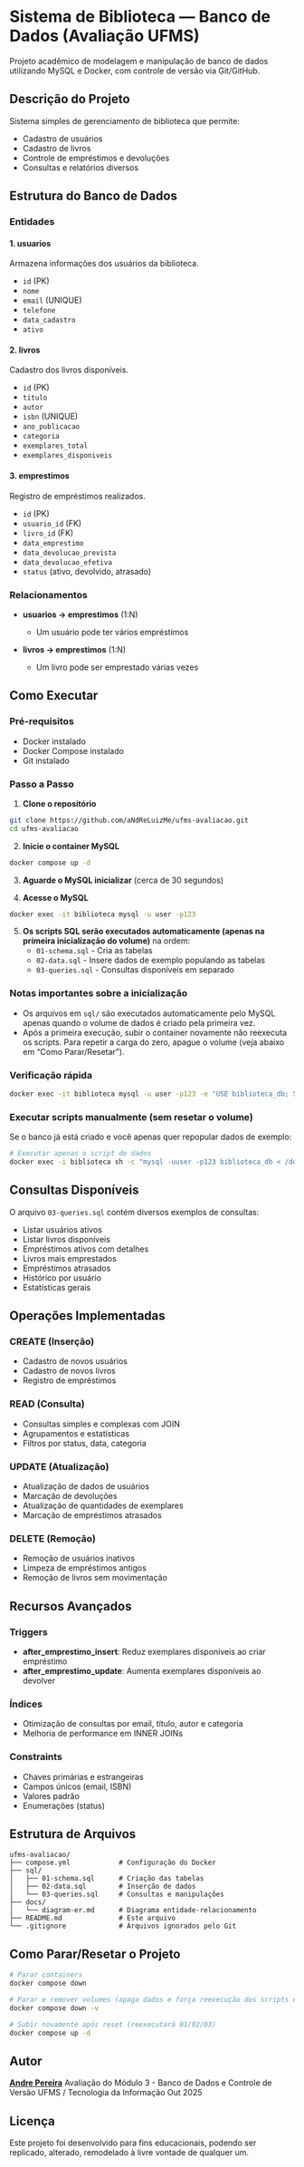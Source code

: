 # Sistema de Biblioteca — Banco de Dados (Avaliação UFMS)

Projeto acadêmico de modelagem e manipulação de banco de dados utilizando MySQL e Docker, com controle de versão via Git/GitHub.

## Descrição do Projeto

Sistema simples de gerenciamento de biblioteca que permite:

- Cadastro de usuários
- Cadastro de livros
- Controle de empréstimos e devoluções
- Consultas e relatórios diversos

## Estrutura do Banco de Dados

### Entidades

#### 1. **usuarios**

Armazena informações dos usuários da biblioteca.

- `id` (PK)
- `nome`
- `email` (UNIQUE)
- `telefone`
- `data_cadastro`
- `ativo`

#### 2. **livros**

Cadastro dos livros disponíveis.

- `id` (PK)
- `titulo`
- `autor`
- `isbn` (UNIQUE)
- `ano_publicacao`
- `categoria`
- `exemplares_total`
- `exemplares_disponiveis`

#### 3. **emprestimos**

Registro de empréstimos realizados.

- `id` (PK)
- `usuario_id` (FK)
- `livro_id` (FK)
- `data_emprestimo`
- `data_devolucao_prevista`
- `data_devolucao_efetiva`
- `status` (ativo, devolvido, atrasado)

### Relacionamentos

- **usuarios → emprestimos** (1:N)

  - Um usuário pode ter vários empréstimos

- **livros → emprestimos** (1:N)
  - Um livro pode ser emprestado várias vezes

## Como Executar

### Pré-requisitos

- Docker instalado
- Docker Compose instalado
- Git instalado

### Passo a Passo

1. **Clone o repositório**

```bash
git clone https://github.com/aNdReLuizMe/ufms-avaliacao.git
cd ufms-avaliacao
```

2. **Inicie o container MySQL**

```bash
docker compose up -d
```

3. **Aguarde o MySQL inicializar** (cerca de 30 segundos)

4. **Acesse o MySQL**

```bash
docker exec -it biblioteca mysql -u user -p123
```

5. **Os scripts SQL serão executados automaticamente (apenas na primeira inicialização do volume)** na ordem:
   - `01-schema.sql` - Cria as tabelas
   - `02-data.sql` - Insere dados de exemplo populando as tabelas
   - `03-queries.sql` - Consultas disponíveis em separado

### Notas importantes sobre a inicialização

- Os arquivos em `sql/` são executados automaticamente pelo MySQL apenas quando o volume de dados é criado pela primeira vez.
- Após a primeira execução, subir o container novamente não reexecuta os scripts. Para repetir a carga do zero, apague o volume (veja abaixo em “Como Parar/Resetar”).

### Verificação rápida

```bash
docker exec -it biblioteca mysql -u user -p123 -e "USE biblioteca_db; SELECT COUNT(*) AS usuarios FROM usuarios; SELECT COUNT(*) AS livros FROM livros; SELECT COUNT(*) AS emprestimos FROM emprestimos;"
```

### Executar scripts manualmente (sem resetar o volume)

Se o banco já está criado e você apenas quer repopular dados de exemplo:

```bash
# Executar apenas o script de dados
docker exec -i biblioteca sh -c "mysql -uuser -p123 biblioteca_db < /docker-entrypoint-initdb.d/02-data.sql"
```

## Consultas Disponíveis

O arquivo `03-queries.sql` contém diversos exemplos de consultas:

- Listar usuários ativos
- Listar livros disponíveis
- Empréstimos ativos com detalhes
- Livros mais emprestados
- Empréstimos atrasados
- Histórico por usuário
- Estatísticas gerais

## Operações Implementadas

### CREATE (Inserção)

- Cadastro de novos usuários
- Cadastro de novos livros
- Registro de empréstimos

### READ (Consulta)

- Consultas simples e complexas com JOIN
- Agrupamentos e estatísticas
- Filtros por status, data, categoria

### UPDATE (Atualização)

- Atualização de dados de usuários
- Marcação de devoluções
- Atualização de quantidades de exemplares
- Marcação de empréstimos atrasados

### DELETE (Remoção)

- Remoção de usuários inativos
- Limpeza de empréstimos antigos
- Remoção de livros sem movimentação

## Recursos Avançados

### Triggers

- **after_emprestimo_insert**: Reduz exemplares disponíveis ao criar empréstimo
- **after_emprestimo_update**: Aumenta exemplares disponíveis ao devolver

### Índices

- Otimização de consultas por email, título, autor e categoria
- Melhoria de performance em INNER JOINs

### Constraints

- Chaves primárias e estrangeiras
- Campos únicos (email, ISBN)
- Valores padrão
- Enumerações (status)

## Estrutura de Arquivos

```
ufms-avaliacao/
├── compose.yml            # Configuração do Docker
├── sql/
│   ├── 01-schema.sql      # Criação das tabelas
│   ├── 02-data.sql        # Inserção de dados
│   └── 03-queries.sql     # Consultas e manipulações
├── docs/
│   └── diagram-er.md      # Diagrama entidade-relacionamento
├── README.md              # Este arquivo
└── .gitignore             # Arquivos ignorados pelo Git
```

## Como Parar/Resetar o Projeto

```bash
# Parar containers
docker compose down

# Parar e remover volumes (apaga dados e força reexecução dos scripts em sql/)
docker compose down -v

# Subir novamente após reset (reexecutará 01/02/03)
docker compose up -d
```

## Autor

**[Andre Pereira](https://www.linkedin.com/in/andreluizme/)**
Avaliação do Módulo 3 - Banco de Dados e Controle de Versão
UFMS / Tecnologia da Informação
Out 2025

## Licença

Este projeto foi desenvolvido para fins educacionais, podendo ser replicado, alterado, remodelado à livre vontade de qualquer um.
